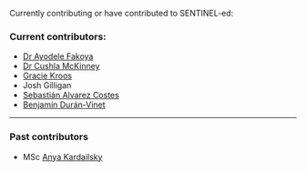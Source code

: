 
Currently contributing or have contributed to SENTINEL-ed:

### Current contributors:

*  [Dr Ayodele Fakoya](https://www.linkedin.com/in/ayodele-fakoya/)
*  [Dr Cushla McKinney](https://www.linkedin.com/in/cushla-mckinney/)
*  [Gracie Kroos](https://www.linkedin.com/in/gracie-kroos-a03b7a225/)
*  Josh Gilligan
*  [Sebastián Alvarez Costes](https://www.linkedin.com/in/sebasti%C3%A1n-%C3%A1lvarez-costes-190495229/)
*  [Benjamín Durán-Vinet](https://nz.linkedin.com/in/benjaminduranv)

---

### Past contributors

*  MSc [Anya Kardailsky](https://www.linkedin.com/in/anya-kardailsky/)

